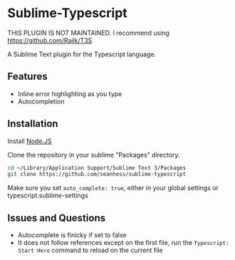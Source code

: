Sublime-Typescript
==================

THIS PLUGIN IS NOT MAINTAINED. I recommend using https://github.com/Railk/T3S

A Sublime Text plugin for the Typescript language.

Features
--------

- Inline error highlighting as you type
- Autocompletion

Installation
------------

Install [Node.JS](http://nodejs.org/)

Clone the repository in your sublime "Packages" directory. 

~~~sh
cd ~/Library/Application Support/Sublime Text 3/Packages
git clone https://github.com/seanhess/sublime-typescript
~~~

Make sure you set `auto_complete: true`, either in your global settings or typescript.sublime-settings

Issues and Questions
--------------------

- Autocomplete is finicky if set to false
- It does not follow references except on the first file, run the `Typescript: Start Here` command to reload on the current file 
